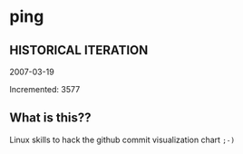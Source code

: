 # ping

## HISTORICAL ITERATION
2007-03-19

Incremented: 3577

## What is this?? 
Linux skills to hack the github commit visualization chart `;-)`
